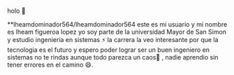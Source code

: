 holo 👋


**lheamdominador564/lheamdominador564 este es mi usuario y mi nombre es lheam figueroa lopez 
yo soy parte de la universidad Mayor de San Simon y estudio ingenieria en sistemas ⚡
la carrera la veo interesante por que la tecnologia es el futuro y espero poder lograr ser un buen ingeniero en sistemas 
no te rindas aunque todo parezca un caos🤔 , nadie aprendio sin tener errores en el camino 😄.
